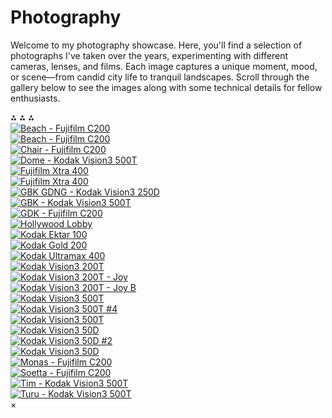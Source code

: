 # Photography

Welcome to my photography showcase. Here, you'll find a selection of photographs I've taken over the years, experimenting with different cameras, lenses, and films. Each image captures a unique moment, mood, or scene—from candid city life to tranquil landscapes. Scroll through the gallery below to see the images along with some technical details for fellow enthusiasts.

<div class="gallery-divider">
&#8258; &#8258; &#8258;
</div>

<div class="gallery">

<div class="photo-container">
  <a href="../static/photos/kodak_ektar_100_kodak_2383.jpg" class="photo-link">
    <img src="../static/photos/kodak_ektar_100_kodak_2383_thumbnail.jpg" alt="Beach - Fujifilm C200" class="photo-thumbnail">
  </a>
</div>

<div class="photo-container">
  <a href="../static/photos/beach_fujifilm_c200_fujifilm_crystal_archive_typeii.jpg" class="photo-link">
    <img src="../static/photos/beach_fujifilm_c200_fujifilm_crystal_archive_typeii_thumbnail.jpg" alt="Beach - Fujifilm C200" class="photo-thumbnail">
  </a>
</div>

<div class="photo-container">
  <a href="../static/photos/chair_fujifilm_c200_kodak_2383.jpg" class="photo-link">
    <img src="../static/photos/chair_fujifilm_c200_kodak_2383_thumbnail.jpg" alt="Chair - Fujifilm C200" class="photo-thumbnail">
  </a>
</div>

<div class="photo-container">
  <a href="../static/photos/dome_kodak_vision3_500t.jpg" class="photo-link">
    <img src="../static/photos/dome_kodak_vision3_500t_thumbnail.jpg" alt="Dome - Kodak Vision3 500T" class="photo-thumbnail">
  </a>
</div>

<div class="photo-container">
  <a href="../static/photos/fujifilm_xtra_400(1).jpg" class="photo-link">
    <img src="../static/photos/fujifilm_xtra_400(1)_thumbnail.jpg" alt="Fujifilm Xtra 400" class="photo-thumbnail">
  </a>
</div>

<div class="photo-container">
  <a href="../static/photos/fujifilm_xtra_400.jpg" class="photo-link">
    <img src="../static/photos/fujifilm_xtra_400_thumbnail.jpg" alt="Fujifilm Xtra 400" class="photo-thumbnail">
  </a>
</div>

<div class="photo-container">
  <a href="../static/photos/gbk_gdng_kodak_vision3_250d_kodak_2393.jpg" class="photo-link">
    <img src="../static/photos/gbk_gdng_kodak_vision3_250d_kodak_2393_thumbnail.jpg" alt="GBK GDNG - Kodak Vision3 250D" class="photo-thumbnail">
  </a>
</div>

<div class="photo-container">
  <a href="../static/photos/gbk_kodak_vision3_500t_kodak_supra_endura.jpg" class="photo-link">
    <img src="../static/photos/gbk_kodak_vision3_500t_kodak_supra_endura_thumbnail.jpg" alt="GBK - Kodak Vision3 500T" class="photo-thumbnail">
  </a>
</div>

<div class="photo-container">
  <a href="../static/photos/gdk_fujifilm_c200_kodak_2393.jpg" class="photo-link">
    <img src="../static/photos/gdk_fujifilm_c200_kodak_2393_thumbnail.jpg" alt="GDK - Fujifilm C200" class="photo-thumbnail">
  </a>
</div>

<div class="photo-container">
  <a href="../static/photos/hollywood_lobby.jpg" class="photo-link">
    <img src="../static/photos/hollywood_lobby_thumbnail.jpg" alt="Hollywood Lobby" class="photo-thumbnail">
  </a>
</div>

<div class="photo-container">
  <a href="../static/photos/kodak_ektar_100.jpg" class="photo-link">
    <img src="../static/photos/kodak_ektar_100_thumbnail.jpg" alt="Kodak Ektar 100" class="photo-thumbnail">
  </a>
</div>

<div class="photo-container">
  <a href="../static/photos/kodak_gold_200.jpg" class="photo-link">
    <img src="../static/photos/kodak_gold_200_thumbnail.jpg" alt="Kodak Gold 200" class="photo-thumbnail">
  </a>
</div>

<div class="photo-container">
  <a href="../static/photos/kodak_ultramax_400_kodak_portra_endura_framed.jpg" class="photo-link">
    <img src="../static/photos/kodak_ultramax_400_kodak_portra_endura_framed_thumbnail.jpg" alt="Kodak Ultramax 400" class="photo-thumbnail">
  </a>
</div>

<div class="photo-container">
  <a href="../static/photos/kodak_vision3_200t_kodak_2393.jpg" class="photo-link">
    <img src="../static/photos/kodak_vision3_200t_kodak_2393_thumbnail.jpg" alt="Kodak Vision3 200T" class="photo-thumbnail">
  </a>
</div>

<div class="photo-container">
  <a href="../static/photos/kodak_vision3_200t_kodak_supra_endura_joy.jpg" class="photo-link">
    <img src="../static/photos/kodak_vision3_200t_kodak_supra_endura_joy_thumbnail.jpg" alt="Kodak Vision3 200T - Joy" class="photo-thumbnail">
  </a>
</div>

<div class="photo-container">
  <a href="../static/photos/kodak_vision3_200t_kodak_supra_endura_joy_b.jpg" class="photo-link">
    <img src="../static/photos/kodak_vision3_200t_kodak_supra_endura_joy_b_thumbnail.jpg" alt="Kodak Vision3 200T - Joy B" class="photo-thumbnail">
  </a>
</div>

<div class="photo-container">
  <a href="../static/photos/kodak_vision3_500t.jpg" class="photo-link">
    <img src="../static/photos/kodak_vision3_500t_thumbnail.jpg" alt="Kodak Vision3 500T" class="photo-thumbnail">
  </a>
</div>

<div class="photo-container">
  <a href="../static/photos/kodak_vision3_500t_4.jpg" class="photo-link">
    <img src="../static/photos/kodak_vision3_500t_4_thumbnail.jpg" alt="Kodak Vision3 500T #4" class="photo-thumbnail">
  </a>
</div>

<div class="photo-container">
  <a href="../static/photos/kodak_vision3_500t_kodak_supra_endura.jpg" class="photo-link">
    <img src="../static/photos/kodak_vision3_500t_kodak_supra_endura_thumbnail.jpg" alt="Kodak Vision3 500T" class="photo-thumbnail">
  </a>
</div>

<div class="photo-container">
  <a href="../static/photos/kodak_vision3_50d.jpg" class="photo-link">
    <img src="../static/photos/kodak_vision3_50d_thumbnail.jpg" alt="Kodak Vision3 50D" class="photo-thumbnail">
  </a>
</div>

<div class="photo-container">
  <a href="../static/photos/kodak_vision3_50d_2.jpg" class="photo-link">
    <img src="../static/photos/kodak_vision3_50d_2_thumbnail.jpg" alt="Kodak Vision3 50D #2" class="photo-thumbnail">
  </a>
</div>

<div class="photo-container">
  <a href="../static/photos/kodak_vision3_50d_kodak_supra_endura.jpg" class="photo-link">
    <img src="../static/photos/kodak_vision3_50d_kodak_supra_endura_thumbnail.jpg" alt="Kodak Vision3 50D" class="photo-thumbnail">
  </a>
</div>

<div class="photo-container">
  <a href="../static/photos/monas_fujifilm_c200_kodak2393.jpg" class="photo-link">
    <img src="../static/photos/monas_fujifilm_c200_kodak2393_thumbnail.jpg" alt="Monas - Fujifilm C200" class="photo-thumbnail">
  </a>
</div>

<div class="photo-container">
  <a href="../static/photos/soetta_fujifilm_c200_kodak_portra_endura.jpg" class="photo-link">
    <img src="../static/photos/soetta_fujifilm_c200_kodak_portra_endura_thumbnail.jpg" alt="Soetta - Fujifilm C200" class="photo-thumbnail">
  </a>
</div>

<div class="photo-container">
  <a href="../static/photos/tim_kodak_vision3_500t_kodak_supra_endura.jpg" class="photo-link">
    <img src="../static/photos/tim_kodak_vision3_500t_kodak_supra_endura_thumbnail.jpg" alt="Tim - Kodak Vision3 500T" class="photo-thumbnail">
  </a>
</div>

<div class="photo-container">
  <a href="../static/photos/turu_kodak_vision3_500t_kodak_2393.jpg" class="photo-link">
    <img src="../static/photos/turu_kodak_vision3_500t_kodak_2393_thumbnail.jpg" alt="Turu - Kodak Vision3 500T" class="photo-thumbnail">
  </a>
</div>

</div>

<div id="lightbox" class="lightbox">
  <span class="close-button">&times;</span>
  <img class="lightbox-content" id="lightbox-img">
  <div id="lightbox-caption"></div>
</div>